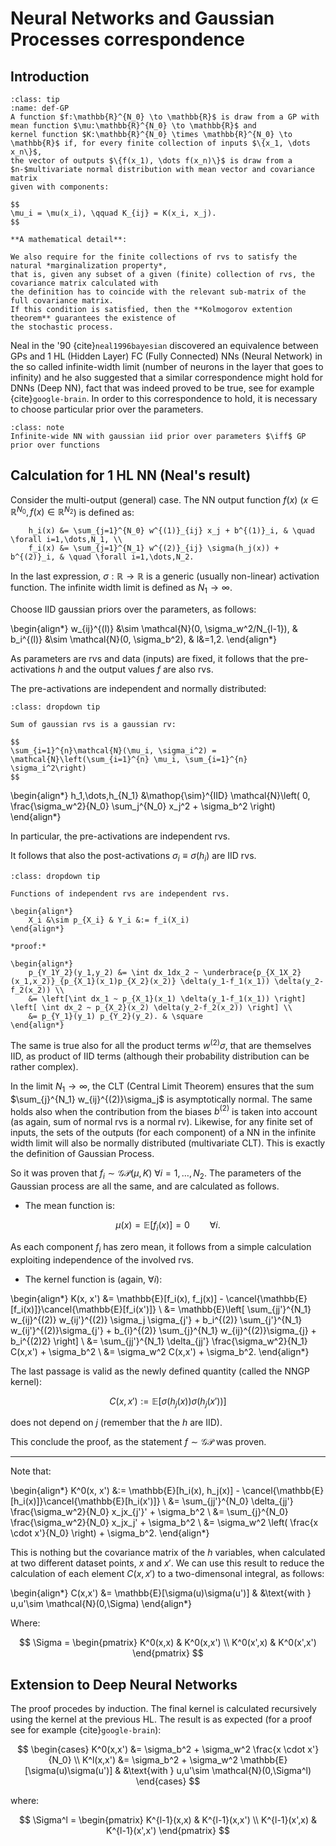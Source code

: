 # Neural Networks and Gaussian Processes correspondence

## Introduction

```{admonition} Definition: Gaussian Processes (GP)
:class: tip
:name: def-GP
A function $f:\mathbb{R}^{N_0} \to \mathbb{R}$ is draw from a GP with mean function $\mu:\mathbb{R}^{N_0} \to \mathbb{R}$ and
kernel function $K:\mathbb{R}^{N_0} \times \mathbb{R}^{N_0} \to \mathbb{R}$ if, for every finite collection of inputs $\{x_1, \dots x_n\}$,
the vector of outputs $\{f(x_1), \dots f(x_n)\}$ is draw from a $n-$multivariate normal distribution with mean vector and covariance matrix
given with components:

$$
\mu_i = \mu(x_i), \qquad K_{ij} = K(x_i, x_j).
$$

**A mathematical detail**:

We also require for the finite collections of rvs to satisfy the natural *marginalization property*, 
that is, given any subset of a given (finite) collection of rvs, the covariance matrix calculated with 
the definition has to coincide with the relevant sub-matrix of the full covariance matrix. 
If this condition is satisfied, then the **Kolmogorov extention theorem** guarantees the existence of 
the stochastic process.  

```

Neal in the '90 {cite}`neal1996bayesian` discovered an equivalence between GPs and 1 HL (Hidden Layer) FC (Fully Connected) NNs (Neural Network) in the so called infinite-width limit (number of neurons in the layer that goes to infinity) and he also suggested that a similar correspondence might hold for DNNs (Deep NN), fact that was indeed proved to be true, see for example {cite}`google-brain`. In order to this correspondence to hold, it is necessary to choose particular prior over the parameters. 

```{admonition} Consequence
:class: note
Infinite-wide NN with gaussian iid prior over parameters $\iff$ GP prior over functions
```

## Calculation for 1 HL NN (Neal's result) 

Consider the multi-output (general) case. The NN output function $f(x)$ ($x \in \mathbb{R}^{N_0}, f(x)\in \mathbb{R}^{N_2}$) is defined as:

```{math}
    h_i(x) &= \sum_{j=1}^{N_0} w^{(1)}_{ij} x_j + b^{(1)}_i, & \quad \forall i=1,\dots,N_1, \\
    f_i(x) &= \sum_{j=1}^{N_1} w^{(2)}_{ij} \sigma(h_j(x)) + b^{(2)}_i, & \quad \forall i=1,\dots,N_2.
```

In the last expression, $\sigma:\mathbb{R} \to \mathbb{R}$ is a generic (usually non-linear) activation function. The infinite width limit is defined as $N_1 \to \infty$.

Choose IID gaussian priors over the parameters, as follows:

\begin{align*}
w_{ij}^{(l)} &\sim \mathcal{N}(0, \sigma_w^2/N_{l-1}), & b_i^{(l)} &\sim \mathcal{N}(0, \sigma_b^2), & l&=1,2.
\end{align*}

As parameters are rvs and data (inputs) are fixed, it follows that the pre-activations $h$ and the output values $f$ are also rvs. 

The pre-activations are independent and normally distributed:

```{admonition} Formula
:class: dropdown tip

Sum of gaussian rvs is a gaussian rv:

$$
\sum_{i=1}^{n}\mathcal{N}(\mu_i, \sigma_i^2) = \mathcal{N}\left(\sum_{i=1}^{n} \mu_i, \sum_{i=1}^{n} \sigma_i^2\right) 
$$

```

\begin{align*}
h_1,\dots,h_{N_1} &\mathop{\sim}^{IID} \mathcal{N}\left( 0, \frac{\sigma_w^2}{N_0} \sum_j^{N_0} x_j^2 + \sigma_b^2 \right)
\end{align*}

In particular, the pre-activations are independent rvs. 

It follows that also the post-activations $\sigma_i \equiv \sigma(h_i)$ are IID rvs.

```{admonition} Mathematical fact
:class: dropdown tip

Functions of independent rvs are independent rvs.

\begin{align*}
    X_i &\sim p_{X_i} & Y_i &:= f_i(X_i) 
\end{align*}

*proof:*

\begin{align*}
    p_{Y_1Y_2}(y_1,y_2) &= \int dx_1dx_2 ~ \underbrace{p_{X_1X_2}(x_1,x_2)}_{p_{X_1}(x_1)p_{X_2}(x_2)} \delta(y_1-f_1(x_1)) \delta(y_2-f_2(x_2)) \\
    &= \left[\int dx_1 ~ p_{X_1}(x_1) \delta(y_1-f_1(x_1)) \right] \left[ \int dx_2 ~ p_{X_2}(x_2) \delta(y_2-f_2(x_2)) \right] \\
    &= p_{Y_1}(y_1) p_{Y_2}(y_2). & \square
\end{align*}

```

The same is true also for all the product terms $w^{(2)}\sigma$, that are themselves IID, as product of IID terms (although their probability distribution can be rather complex). 

In the limit $N_1 \to \infty$, the CLT (Central Limit Theorem) ensures that the sum $\sum_{j}^{N_1} w_{ij}^{(2)}\sigma_j$ is asymptotically normal. The same holds also when the contribution from the biases $b^{(2)}$ is taken into account (as again, sum of normal rvs is a normal rv). Likewise, for any finite set of inputs, the sets of the outputs (for each component) of a NN in the infinite width limit will also be normally distributed (multivariate CLT). This is exactly the definition of Gaussian Process.

So it was proven that $f_i \sim \mathcal{GP}(\mu, K) ~ \forall i=1,\dots,N_2$. The parameters of the Gaussian process are all the same, and are calculated as follows.

- The mean function is:

$$
\mu(x) = \mathbb{E}[f_i(x)] = 0 \qquad \forall i.
$$

As each component $f_i$ has zero mean, it follows from a simple calculation exploiting independence of the involved rvs.

- The kernel function is (again, $\forall i$):

\begin{align*}
K(x, x') &= \mathbb{E}[f_i(x), f_j(x)] - \cancel{\mathbb{E}[f_i(x)]}\cancel{\mathbb{E}[f_i(x')]} \\
&= \mathbb{E}\left[ \sum_{jj'}^{N_1} w_{ij}^{(2)} w_{ij'}^{(2)} \sigma_j \sigma_{j'} + b_i^{(2)} \sum_{j'}^{N_1} w_{ij'}^{(2)}\sigma_{j'} + b_{i}^{(2)} \sum_{j}^{N_1} w_{ij}^{(2)}\sigma_{j} + b_i^{(2)2} \right] \\
&= \sum_{jj'}^{N_1} \delta_{jj'} \frac{\sigma_w^2}{N_1} C(x,x') + \sigma_b^2 \\
&= \sigma_w^2 C(x,x') + \sigma_b^2.
\end{align*}

The last passage is valid as the newly defined quantity (called the NNGP kernel):

$$
C(x,x') := \mathbb{E}[\sigma(h_j(x)) \sigma(h_j(x'))]
$$

does not depend on $j$ (remember that the $h$ are IID).

This conclude the proof, as the statement $f\sim\mathcal{GP}$ was proven.

---

Note that:

\begin{align*}
K^0(x, x') &:= \mathbb{E}[h_i(x), h_j(x)] - \cancel{\mathbb{E}[h_i(x)]}\cancel{\mathbb{E}[h_i(x')]} \\
&= \sum_{jj'}^{N_0} \delta_{jj'} \frac{\sigma_w^2}{N_0} x_jx_{j'}' + \sigma_b^2 \\
&= \sum_{j}^{N_0} \frac{\sigma_w^2}{N_0} x_jx_j' + \sigma_b^2 \\
&= \sigma_w^2 \left( \frac{x \cdot x'}{N_0} \right) + \sigma_b^2.
\end{align*}

This is nothing but the covariance matrix of the $h$ variables, 
when calculated at two different dataset points, $x$ and $x'$. We can use this result to reduce the calculation of each element $C(x,x')$ to a two-dimensonal integral, as follows:

\begin{align*}
C(x,x') &= \mathbb{E}[\sigma(u)\sigma(u')] & &\text{with } u,u'\sim \mathcal{N}(0,\Sigma)
\end{align*}

Where:

$$
\Sigma = 
\begin{pmatrix}
K^0(x,x) & K^0(x,x') \\
K^0(x',x) & K^0(x',x')
\end{pmatrix}
$$


## Extension to Deep Neural Networks

The proof procedes by induction. The final kernel is calculated recursively using the kernel at the previous HL. The result is as expected (for a proof see for example {cite}`google-brain`):

$$
\begin{cases}
K^0(x,x') &= \sigma_b^2 + \sigma_w^2 \frac{x \cdot x'}{N_0} \\
K^l(x,x') &= \sigma_b^2 + \sigma_w^2 \mathbb{E}[\sigma(u)\sigma(u')] & &\text{with } u,u'\sim \mathcal{N}(0,\Sigma^l)
\end{cases}
$$

where:

$$
\Sigma^l = 
\begin{pmatrix}
K^{l-1}(x,x) & K^{l-1}(x,x') \\
K^{l-1}(x',x) & K^{l-1}(x',x')
\end{pmatrix}
$$